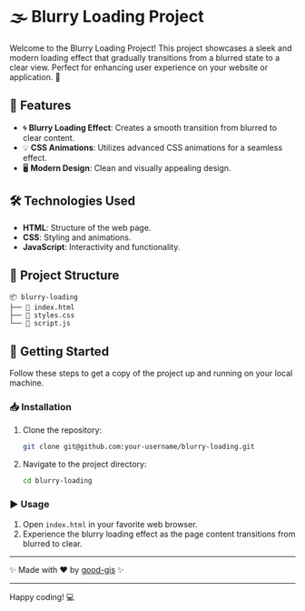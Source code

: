 # 🌫️ Blurry Loading Project

Welcome to the Blurry Loading Project! This project showcases a sleek and modern loading effect that gradually transitions from a blurred state to a clear view. Perfect for enhancing user experience on your website or application. 🎉

## 🌟 Features

- 🌀 **Blurry Loading Effect**: Creates a smooth transition from blurred to clear content.
- 💡 **CSS Animations**: Utilizes advanced CSS animations for a seamless effect.
- 🖥️ **Modern Design**: Clean and visually appealing design.

## 🛠️ Technologies Used

- **HTML**: Structure of the web page.
- **CSS**: Styling and animations.
- **JavaScript**: Interactivity and functionality.

## 📂 Project Structure

```
📦 blurry-loading
├── 📜 index.html
├── 📜 styles.css
└── 📜 script.js
```

## 🚀 Getting Started

Follow these steps to get a copy of the project up and running on your local machine.

### 📥 Installation

1. Clone the repository:
    ```bash
    git clone git@github.com:your-username/blurry-loading.git
    ```
2. Navigate to the project directory:
    ```bash
    cd blurry-loading
    ```

### ▶️ Usage

1. Open `index.html` in your favorite web browser.
2. Experience the blurry loading effect as the page content transitions from blurred to clear.


---

✨ Made with ❤️ by [good-gis](https://github.com/good-gis) ✨

---

Happy coding! 💻